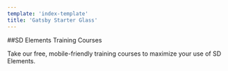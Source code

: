 ```yaml
---
template: 'index-template'
title: 'Gatsby Starter Glass'
---
```


##SD Elements Training Courses

  
Take our free, mobile-friendly training courses to maximize your use of SD Elements.
